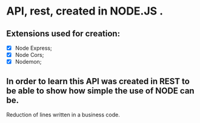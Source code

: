 # **API, rest, created in NODE.JS .**

## Extensions used for creation:
- [x] Node Express;
- [x] Node Cors;
- [x] Nodemon;

## In order to learn this API was created in REST to be able to show how simple the use of NODE can be.
Reduction of lines written in a business code. 
